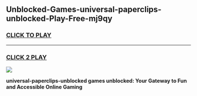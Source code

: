 
## Unblocked-Games-universal-paperclips-unblocked-Play-Free-mj9qy
<h3>
<a href="https://premium76.site?title=universal-paperclips-unblocked&ref=10A">CLICK TO PLAY</a></h3>
<hr>

<h3>
<a href="https://premium76.site?title=universal-paperclips-unblocked&ref=10A">CLICK 2 PLAY</a>
  
</h3>

<a href="https://premium76.site?title=universal-paperclips-unblocked&ref=10A"><img src="https://clearcache.store/games.png"></a>


**universal-paperclips-unblocked games unblocked: Your Gateway to Fun and Accessible Online Gaming**
